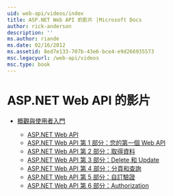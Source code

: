 ```yaml
---
uid: web-api/videos/index
title: ASP.NET Web API 的影片 |Microsoft Docs
author: rick-anderson
description: ''
ms.author: riande
ms.date: 02/16/2012
ms.assetid: 8ed7e133-707b-43e6-bce4-e9d266935573
msc.legacyurl: /web-api/videos
msc.type: book
---
```

<a name="aspnet-web-api-videos"></a>ASP.NET Web API 的影片
====================
- [概觀與使用者入門](getting-started/index.md)

    - [ASP.NET Web API](getting-started/aspnet-web-api.md)
    - [ASP.NET Web API 第 1 部分：您的第一個 Web API](getting-started/your-first-web-api.md)
    - [ASP.NET Web API 第 2 部分：取得資料](getting-started/getting-data.md)
    - [ASP.NET Web API 第 3 部分：Delete 和 Update](getting-started/delete-and-update.md)
    - [ASP.NET Web API 第 4 部分：分頁和查詢](getting-started/paging-and-querying.md)
    - [ASP.NET Web API 第 5 部分：自訂驗證](getting-started/custom-validation.md)
    - [ASP.NET Web API 第 6 部分：Authorization](getting-started/authorization.md)
